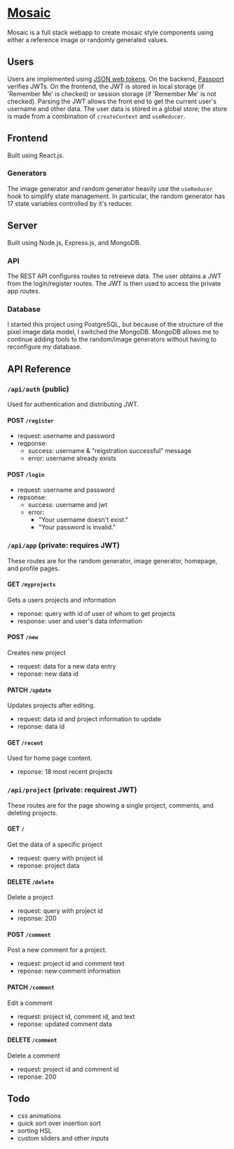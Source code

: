 # [Mosaic](https://mosaiorama.herokuapp.com/)

Mosaic is a full stack webapp to create mosaic style components using either a reference image or randomly generated values.

## Users

Users are implemented using [JSON web tokens](https://jwt.io/). 
On the backend, [Passport](https://github.com/jaredhanson/passport) verifies JWTs.
On the frontend, the JWT is stored in local storage (if 'Remember Me' is checked) or session storage (if 'Remember Me' is not checked).
Parsing the JWT allows the front end to get the current user's username and other data.
The user data is stored in a global store; the store is made from a combination of `createContext` and `useReducer`.

## Frontend 

Built using React.js.

### Generators

The image generator and random generator heavily use the `useReducer` hook to simplify state management.
In particular, the random generator has 17 state variables controlled by it's reducer.

## Server

Built using Node.js, Express.js, and MongoDB.

### API

The REST API configures routes to retreieve data.
The user obtains a JWT from the login/register routes.
The JWT is then used to access the private app routes.

### Database

I started this project using PostgreSQL, but because of the structure of the pixel image data model, I switched the MongoDB.
MongoDB allows me to continue adding tools to the random/image generators without having to reconfigure my database.


## API Reference

### `/api/auth` (public)
Used for authentication and distributing JWT.

#### POST `/register`

* request: username and password
* reqponse: 
  * success: username & "reigstration successful" message
  * error: username already exists

#### POST `/login`

* request: username and password
* repsonse: 
  * success: username and jwt
  * error:
    * "Your username doesn't exist."
    * "Your password is invalid."


### `/api/app` (private: requires JWT)
These routes are for the random generator, image generator, homepage, and profile pages.

#### GET `/myprojects`
Gets a users projects and information

* reponse: query with id of user of whom to get projects
* response: user and user's data information

#### POST `/new`
Creates new project

* request: data for a new data entry
* reponse: new data id

#### PATCH `/update`
Updates projects after editing.

* request: data id and project information to update
* reponse: data id

#### GET `/recent`
Used for home page content.

* reponse: 18 most recent projects


### `/api/project` (private: requirest JWT)
These routes are for the page showing a single project, comments, and deleting projects.

#### GET `/`
Get the data of a specific project

* request: query with project id
* reponse: project data

#### DELETE `/delete`
Delete a project

* request: query with project id
* reponse: 200

#### POST `/comment`
Post a new comment for a project.

* request: project id and comment text
* reponse: new comment information

#### PATCH `/comment`
Edit a comment

* request: project id, comment id, and text
* reponse: updated comment data

#### DELETE `/comment`
Delete a comment

* request: project id and comment id
* reponse: 200

## Todo
* css animations
* quick sort over insertion sort
* sorting HSL
* custom sliders and other inputs